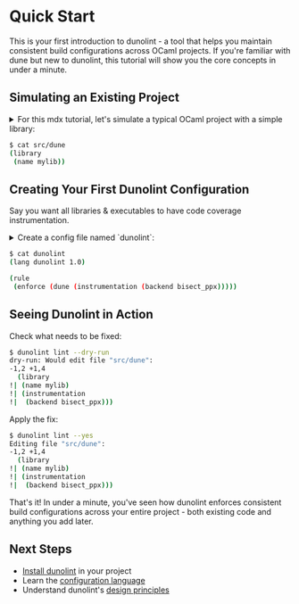 # Quick Start

This is your first introduction to dunolint - a tool that helps you maintain consistent build configurations across OCaml projects. If you're familiar with dune but new to dunolint, this tutorial will show you the core concepts in under a minute.

## Simulating an Existing Project

<details>
<summary>
For this mdx tutorial, let's simulate a typical OCaml project with a simple library:
</summary>

For the purpose of this compiled documentation (mdx) we've prepared the contents of a simple dune file under the file `dune.txt` in our repo, we'll copy it as `src/dune` to make the rest of the test use it.

```bash
$ mkdir -p src
$ cat dune.txt > src/dune
```
</details>

```bash
$ cat src/dune
(library
 (name mylib))
```

## Creating Your First Dunolint Configuration

Say you want all libraries & executables to have code coverage instrumentation.

<details>
<summary>
Create a config file named `dunolint`:
</summary>

```bash
$ cat dunolint.txt > dunolint
```
</details>

```bash
$ cat dunolint
(lang dunolint 1.0)

(rule
 (enforce (dune (instrumentation (backend bisect_ppx)))))
```

## Seeing Dunolint in Action

Check what needs to be fixed:

```bash
$ dunolint lint --dry-run
dry-run: Would edit file "src/dune":
-1,2 +1,4
  (library
!| (name mylib)
!| (instrumentation
!|  (backend bisect_ppx)))
```

Apply the fix:

```bash
$ dunolint lint --yes
Editing file "src/dune":
-1,2 +1,4
  (library
!| (name mylib)
!| (instrumentation
!|  (backend bisect_ppx)))
```

That's it! In under a minute, you've seen how dunolint enforces consistent build configurations across your entire project - both existing code and anything you add later.

## Next Steps

- [Install dunolint](../../guides/installation) in your project
- Learn the [configuration language](../../reference/config/README.md)
- Understand dunolint's [design principles](../../explanation/README.md)
